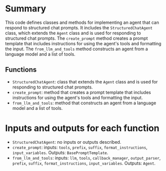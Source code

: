 # Summary
This code defines classes and methods for implementing an agent that can respond to structured chat prompts. It includes the `StructuredChatAgent` class, which extends the `Agent` class and is used for responding to structured chat prompts. The `create_prompt` method creates a prompt template that includes instructions for using the agent's tools and formatting the input. The `from_llm_and_tools` method constructs an agent from a language model and a list of tools.

## Functions
- `StructuredChatAgent`: class that extends the `Agent` class and is used for responding to structured chat prompts.
- `create_prompt`: method that creates a prompt template that includes instructions for using the agent's tools and formatting the input.
- `from_llm_and_tools`: method that constructs an agent from a language model and a list of tools.

# Inputs and outputs for each function
- `StructuredChatAgent`: no inputs or outputs described.
- `create_prompt`: inputs: `tools`, `prefix`, `suffix`, `format_instructions`, `input_variables`. Outputs: `BasePromptTemplate`.
- `from_llm_and_tools`: inputs: `llm`, `tools`, `callback_manager`, `output_parser`, `prefix`, `suffix`, `format_instructions`, `input_variables`. Outputs: `Agent`.

